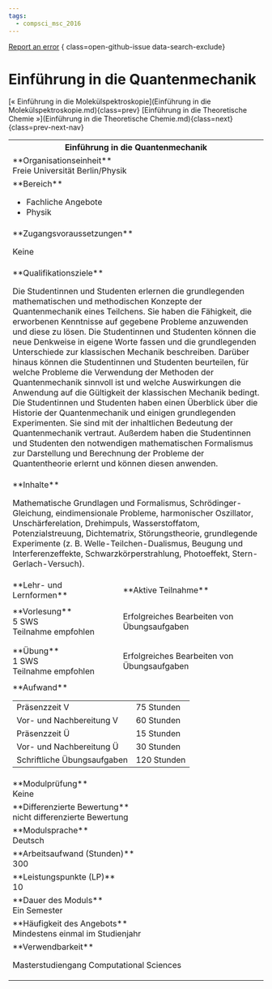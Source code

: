```yaml
---
tags:
  - compsci_msc_2016
---
```

[Report an error](https://github.com/SGSSGene/FUB-SUP/issues/new?title=Error%20in%20%22Einf%C3%BChrung%20in%20die%20Quantenmechanik%22&body=There%20seems%20to%20be%20an%20error%20in%20module%20%22Einf%C3%BChrung%20in%20die%20Quantenmechanik%22%2E%0A%0A%3CDescribe%20here%20a%20slightly%20more%20detailed%20description%20of%20what%20is%20wrong%3E&labels=bug)
{ class=open-github-issue data-search-exclude}

# Einführung in die Quantenmechanik

[« Einführung in die Molekülspektroskopie](Einführung in die Molekülspektroskopie.md){class=prev}
[Einführung in die Theoretische Chemie »](Einführung in die Theoretische Chemie.md){class=next}
{class=prev-next-nav}

<table markdown id="moduledesc">
<tr markdown class="moduledesc_head"><th colspan="2">Einführung in die Quantenmechanik </th></tr>
<tr markdown><td colspan="2">**Organisationseinheit**   <br>Freie Universität Berlin/Physik</td></tr>

<tr markdown><td colspan="2">**Bereich**<br>


- Fachliche Angebote
- Physik

</td></tr>

<tr markdown><td colspan="2">**Zugangsvoraussetzungen** <br>

Keine


</td></tr>
<tr markdown><td colspan="2">**Qualifikationsziele**    <br>

Die Studentinnen und Studenten erlernen die grundlegenden mathematischen und
methodischen Konzepte der Quantenmechanik eines Teilchens. Sie haben die
Fähigkeit, die erworbenen Kenntnisse auf gegebene Probleme anzuwenden und
diese zu lösen. Die Studentinnen und Studenten können die neue Denkweise in
eigene Worte fassen und die grundlegenden Unterschiede zur klassischen
Mechanik beschreiben. Darüber hinaus können die Studentinnen und Studenten
beurteilen, für welche Probleme die Verwendung der Methoden der
Quantenmechanik sinnvoll ist und welche Auswirkungen die Anwendung auf die
Gültigkeit der klassischen Mechanik bedingt. Die Studentinnen und Studenten
haben einen Überblick über die Historie der Quantenmechanik und einigen
grundlegenden Experimenten. Sie sind mit der inhaltlichen Bedeutung der
Quantenmechanik vertraut. Außerdem haben die Studentinnen und Studenten den
notwendigen mathematischen Formalismus zur Darstellung und Berechnung der
Probleme der Quantentheorie erlernt und können diesen anwenden.


</td></tr>
<tr markdown><td colspan="2">**Inhalte**                <br>

Mathematische Grundlagen und Formalismus, Schrödinger-Gleichung,
eindimensionale Probleme, harmonischer Oszillator, Unschärferelation,
Drehimpuls, Wasserstoffatom, Potenzialstreuung, Dichtematrix,
Störungstheorie, grundlegende Experimente (z. B. Welle-Teilchen-Dualismus,
Beugung und Interferenzeffekte, Schwarzkörperstrahlung, Photoeffekt,
Stern-Gerlach-Versuch).


</td></tr>

<tr markdown><td>**Lehr- und Lernformen**</td><td>**Aktive Teilnahme**</td></tr>
<tr markdown><td> **Vorlesung** <br>5 SWS <br> Teilnahme empfohlen</td><td>

Erfolgreiches Bearbeiten von Übungsaufgaben
</td></tr>
<tr markdown><td> **Übung** <br>1 SWS <br> Teilnahme empfohlen</td><td>

Erfolgreiches Bearbeiten von Übungsaufgaben
</td></tr>
<tr markdown><td colspan="2">**Aufwand**                <br>
<table class="aufwand_table">
<tr><td>Präsenzzeit V</td><td>75 Stunden</td></tr>
<tr><td>Vor- und Nachbereitung V</td><td>60 Stunden</td></tr>
<tr><td>Präsenzzeit Ü</td><td>15 Stunden</td></tr>
<tr><td>Vor- und Nachbereitung Ü</td><td>30 Stunden</td></tr>
<tr><td>Schriftliche Übungsaufgaben</td><td>120 Stunden</td></tr>
</table>

</td></tr>
<tr markdown><td colspan="2">**Modulprüfung**             <br>Keine


</td></tr>
<tr markdown><td colspan="2">**Differenzierte Bewertung** <br>nicht differenzierte Bewertung

</td></tr>
<tr markdown><td colspan="2">**Modulsprache**             <br>Deutsch</td></tr>
<tr markdown><td colspan="2">**Arbeitsaufwand (Stunden)** <br>300</td></tr>
<tr markdown><td colspan="2">**Leistungspunkte (LP)**     <br>10</td></tr>
<tr markdown><td colspan="2">**Dauer des Moduls**         <br>Ein Semester</td></tr>
<tr markdown><td colspan="2">**Häufigkeit des Angebots**  <br>Mindestens einmal im Studienjahr</td></tr>
<tr markdown><td colspan="2">**Verwendbarkeit**           <br>

Masterstudiengang Computational Sciences


</td></tr>

</table>
